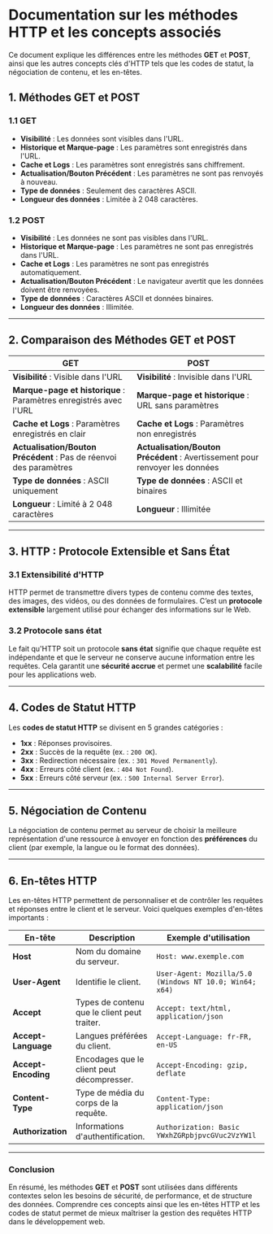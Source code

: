 # Documentation sur les méthodes HTTP et les concepts associés

Ce document explique les différences entre les méthodes **GET** et **POST**, ainsi que les autres concepts clés d'HTTP tels que les codes de statut, la négociation de contenu, et les en-têtes.

## 1. Méthodes GET et POST

### 1.1 GET
- **Visibilité** : Les données sont visibles dans l'URL.
- **Historique et Marque-page** : Les paramètres sont enregistrés dans l'URL.
- **Cache et Logs** : Les paramètres sont enregistrés sans chiffrement.
- **Actualisation/Bouton Précédent** : Les paramètres ne sont pas renvoyés à nouveau.
- **Type de données** : Seulement des caractères ASCII.
- **Longueur des données** : Limitée à 2 048 caractères.

### 1.2 POST
- **Visibilité** : Les données ne sont pas visibles dans l'URL.
- **Historique et Marque-page** : Les paramètres ne sont pas enregistrés dans l'URL.
- **Cache et Logs** : Les paramètres ne sont pas enregistrés automatiquement.
- **Actualisation/Bouton Précédent** : Le navigateur avertit que les données doivent être renvoyées.
- **Type de données** : Caractères ASCII et données binaires.
- **Longueur des données** : Illimitée.

---

## 2. Comparaison des Méthodes GET et POST

| **GET**                                               | **POST**                                               |
|-------------------------------------------------------|--------------------------------------------------------|
| **Visibilité** : Visible dans l'URL                   | **Visibilité** : Invisible dans l'URL                  |
| **Marque-page et historique** : Paramètres enregistrés avec l'URL | **Marque-page et historique** : URL sans paramètres   |
| **Cache et Logs** : Paramètres enregistrés en clair   | **Cache et Logs** : Paramètres non enregistrés         |
| **Actualisation/Bouton Précédent** : Pas de réenvoi des paramètres | **Actualisation/Bouton Précédent** : Avertissement pour renvoyer les données |
| **Type de données** : ASCII uniquement                | **Type de données** : ASCII et binaires                |
| **Longueur** : Limité à 2 048 caractères               | **Longueur** : Illimitée                                |

---

## 3. HTTP : Protocole Extensible et Sans État

### 3.1 Extensibilité d'HTTP
HTTP permet de transmettre divers types de contenu comme des textes, des images, des vidéos, ou des données de formulaires. C’est un **protocole extensible** largement utilisé pour échanger des informations sur le Web.

### 3.2 Protocole sans état
Le fait qu'HTTP soit un protocole **sans état** signifie que chaque requête est indépendante et que le serveur ne conserve aucune information entre les requêtes. Cela garantit une **sécurité accrue** et permet une **scalabilité** facile pour les applications web.

---

## 4. Codes de Statut HTTP

Les **codes de statut HTTP** se divisent en 5 grandes catégories :

- **1xx** : Réponses provisoires.
- **2xx** : Succès de la requête (ex. : `200 OK`).
- **3xx** : Redirection nécessaire (ex. : `301 Moved Permanently`).
- **4xx** : Erreurs côté client (ex. : `404 Not Found`).
- **5xx** : Erreurs côté serveur (ex. : `500 Internal Server Error`).

---

## 5. Négociation de Contenu

La négociation de contenu permet au serveur de choisir la meilleure représentation d'une ressource à envoyer en fonction des **préférences** du client (par exemple, la langue ou le format des données).

---

## 6. En-têtes HTTP

Les en-têtes HTTP permettent de personnaliser et de contrôler les requêtes et réponses entre le client et le serveur. Voici quelques exemples d'en-têtes importants :

| **En-tête**        | **Description**                                                   | **Exemple d'utilisation**                                  |
|--------------------|-------------------------------------------------------------------|------------------------------------------------------------|
| **Host**           | Nom du domaine du serveur.                                       | `Host: www.exemple.com`                                     |
| **User-Agent**     | Identifie le client.                                              | `User-Agent: Mozilla/5.0 (Windows NT 10.0; Win64; x64)`    |
| **Accept**         | Types de contenu que le client peut traiter.                     | `Accept: text/html, application/json`                       |
| **Accept-Language**| Langues préférées du client.                                      | `Accept-Language: fr-FR, en-US`                             |
| **Accept-Encoding**| Encodages que le client peut décompresser.                        | `Accept-Encoding: gzip, deflate`                            |
| **Content-Type**   | Type de média du corps de la requête.                             | `Content-Type: application/json`                            |
| **Authorization**  | Informations d'authentification.                                  | `Authorization: Basic YWxhZGRpbjpvcGVuc2VzYW1l`            |

---

### Conclusion

En résumé, les méthodes **GET** et **POST** sont utilisées dans différents contextes selon les besoins de sécurité, de performance, et de structure des données. Comprendre ces concepts ainsi que les en-têtes HTTP et les codes de statut permet de mieux maîtriser la gestion des requêtes HTTP dans le développement web.
